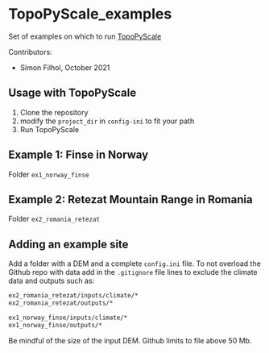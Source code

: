 # TopoPyScale_examples
Set of examples on which to run [TopoPyScale](https://github.com/ArcticSnow/TopoPyScale)

Contributors:

- Simon Filhol, October 2021



## Usage with TopoPyScale

1. Clone the repository
2. modify the `project_dir` in `config-ini` to fit your path
3. Run TopoPyScale



## Example 1: Finse in Norway

Folder `ex1_norway_finse`



## Example 2: Retezat Mountain Range in Romania

Folder `ex2_romania_retezat`



## Adding an example site

Add a folder with a DEM and a complete `config.ini` file. To not overload the Github repo with data add in the `.gitignore` file lines to exclude the climate data and outputs such as:

```txt
ex2_romania_retezat/inputs/climate/* 
ex2_romania_retezat/outputs/*

ex1_norway_finse/inputs/climate/*
ex1_norway_finse/outputs/*
```

Be mindful of the size of the input DEM. Github limits to file above 50 Mb.

